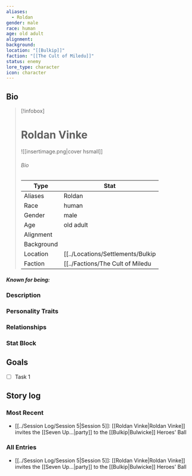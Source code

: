 ```yaml
---
aliases:
  - Roldan
gender: male
race: human
age: old adult
alignment: 
background: 
location: "[[Bulkip]]"
faction: "[[The Cult of Miledu]]"
status: enemy
lore_type: character
icon: character
---
```

## Bio
> [!infobox]
> # Roldan Vinke
> ![[insertimage.png|cover hsmall]]
> ###### Bio
> | Type | Stat |
> | ---- | ---- |
> | Aliases | Roldan|
> | Race| human |
> | Gender| male|
> | Age | old adult|
> | Alignment|| 
> | Background| |
> | Location|  [[../Locations/Settlements/Bulkip|Bulkip]]|
> | Faction| [[../Factions/The Cult of Miledu|The Cult of Miledu]]| 
##### Known for being:
### Description
### Personality Traits
### Relationships
### Stat Block
## Goals
- [ ] Task 1
## Story log
### Most Recent
- [[../Session Log/Session 5|Session 5]]: [[Roldan Vinke|Roldan Vinke]] invites the [[Seven Up...|party]] to the [[Bulkip|Bulwicke]] Heroes' Ball

### All Entries
- [[../Session Log/Session 5|Session 5]]: [[Roldan Vinke|Roldan Vinke]] invites the [[Seven Up...|party]] to the [[Bulkip|Bulwicke]] Heroes' Ball
